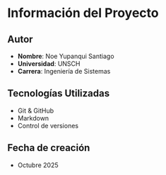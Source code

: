 # Información del Proyecto

## Autor
- **Nombre**: Noe Yupanqui Santiago
- **Universidad**: UNSCH
- **Carrera**: Ingeniería de Sistemas

## Tecnologías Utilizadas
- Git & GitHub
- Markdown
- Control de versiones

## Fecha de creación
- Octubre 2025
